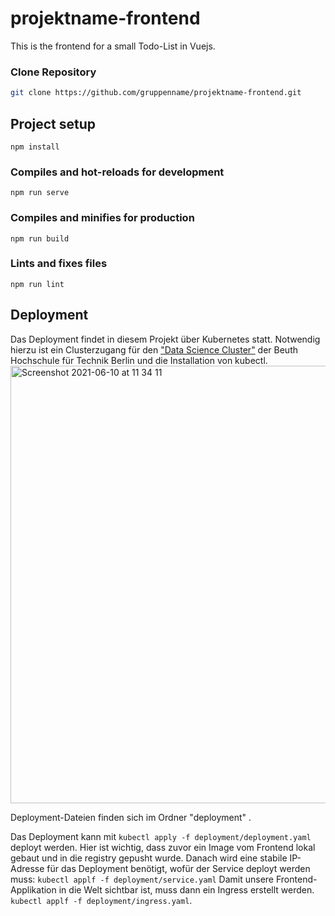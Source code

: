 # projektname-frontend
This is the frontend for a small Todo-List in Vuejs.
### Clone Repository

```bash
git clone https://github.com/gruppenname/projektname-frontend.git

```
## Project setup
```
npm install
```

### Compiles and hot-reloads for development
```
npm run serve
```

### Compiles and minifies for production
```
npm run build
```

### Lints and fixes files
```
npm run lint
```


## Deployment
Das Deployment findet in diesem Projekt über Kubernetes statt. Notwendig hierzu ist ein Clusterzugang für den ["Data Science Cluster"](https://labor.beuth-hochschule.de/ris/data-science-cluster/) der Beuth Hochschule für Technik Berlin und die Installation von kubectl.
<img width="700" alt="Screenshot 2021-06-10 at 11 34 11" src="https://user-images.githubusercontent.com/53577336/121501742-caaa9900-c9df-11eb-8a22-1a11a3fa212f.png">

Deployment-Dateien finden sich im Ordner "deployment" .


Das Deployment kann mit `kubectl apply -f deployment/deployment.yaml` deployt werden. Hier ist wichtig, dass zuvor ein Image vom Frontend lokal gebaut und in die registry gepusht wurde.
Danach wird eine stabile IP-Adresse für das Deployment benötigt, wofür der Service deployt werden muss: `kubectl applf -f deployment/service.yaml`
Damit unsere Frontend-Applikation in die Welt sichtbar ist, muss dann ein Ingress erstellt werden. `kubectl applf -f deployment/ingress.yaml`. 
